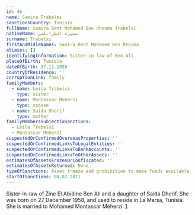 ```yaml
---
id: 46
name: Samira Trabelsi
sanctionsCountry: Tunisia
fullName: Samira Bent Mohamed Ben Rhouma Trabelsi
nativeName: سميرة الطرابلسي
surname: Trabelsi
firstAndMidleNames: Samira Bent Mohamed Ben Rhouma
aliases: []
identifyingInformation: Sister-in-law of Ben Ali
placeOfBirth: Tunisia
dateOfBirth: 27.12.1958
countryOfResidence: ''
corruptionLink: family
familyMembers:
  - name: Leila Trabelsi
    type: sister
  - name: Montassar Meherzi
    type: spouse
  - name: Saida Dherif
    type: mother
familyMembersSubjectToSanctions:
  - Leila Trabelsi
  - Montassar Meherzi
suspectedOrConfirmedOverseasProperties: ''
suspectedOrConfirmedLinksToLegalEntities: ''
suspectedOrConfirmedLinksToBankAccounts: ''
suspectedOrConfirmedLinksToOtherAssets: ''
estimatesOfAssetsFrozenOrConfiscated: ''
estimatesOfAssetsReturned: None
typeOfSanctions: Asset freeze and prohibition to make funds available
startOfSanctions: 04.02.2011
---
```

Sister-in-law of Zine El Abidine Ben Ali and a daughter of Saida Dherif. She was 
born on 27 December 1958, and used to reside in La Marsa, Tunisia. She is 
married to Mohamed Montassar Meherzi. 
[1](https://eur-lex.europa.eu/legal-content/EN/TXT/?uri=CELEX:02011R0101-20170128)
